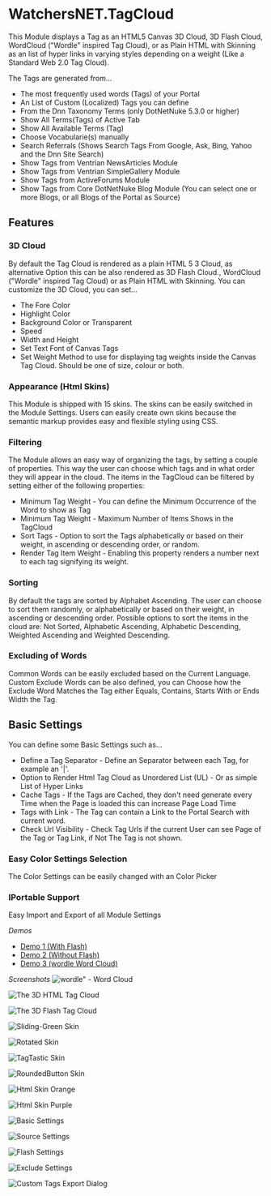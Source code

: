 # WatchersNET.TagCloud
This Module displays a Tag as an HTML5 Canvas 3D Cloud, 3D Flash Cloud, WordCloud ("Wordle" inspired Tag Cloud), or as Plain HTML with Skinning as an list of hyper links in varying styles depending on a weight (Like a Standard Web 2.0 Tag Cloud). 

The Tags are generated from...
* The most frequently used words (Tags) of your Portal
* An List of Custom (Localized) Tags you can define
* From the Dnn Taxonomy Terms (only DotNetNuke 5.3.0 or higher)
* Show All Terms(Tags) of Active Tab
* Show All Available Terms (Tag)
* Choose Vocabularie(s) manually
* Search Referrals (Shows Search Tags From Google, Ask, Bing, Yahoo and the Dnn Site Search)
* Show Tags from Ventrian NewsArticles Module
* Show Tags from Ventrian SimpleGallery Module
* Show Tags from ActiveForums Module
* Show Tags from Core DotNetNuke Blog Module (You can select one or more Blogs, or all Blogs of the Portal as Source)

## Features
### 3D Cloud
By default the Tag Cloud is rendered as a plain HTML 5 3 Cloud, as alternative Option this can be also rendered as 3D Flash Cloud., WordCloud ("Wordle" inspired Tag Cloud) or as Plain HTML with Skinning. You can customize the 3D Cloud, you can set... 
* The Fore Color 
* Highlight Color 
* Background Color or Transparent
* Speed 
* Width and Height
* Set Text Font of Canvas Tags
* Set Weight Method to use for displaying tag weights inside the Canvas Tag Cloud. Should be one of size, colour or both.


### Appearance (Html Skins)
This Module is shipped with 15 skins. The skins can be easily switched in the Module Settings. Users can easily create own skins because the semantic markup provides easy and flexible styling using CSS.


### Filtering
The Module allows an easy way of organizing the tags, by setting a couple of properties. This way the user can choose which tags and in what order they will appear in the cloud. The items in the TagCloud can be filtered by setting either of the following properties: 
* Minimum Tag Weight - You can define the Minimum Occurrence of the Word to show as Tag
* Minimum Tag Weight - Maximum Number of Items Shows in the TagCloud
* Sort Tags - Option to sort the Tags alphabetically or based on their weight, in ascending or descending order, or random.
* Render Tag Item Weight - Enabling this property renders a number next to each tag signifying its weight.


### Sorting
By default the tags are sorted by Alphabet Ascending. The user can choose to sort them randomly, or alphabetically or based on their weight, in ascending or descending order.  Possible options to sort the items in the cloud are: Not Sorted, Alphabetic Ascending, Alphabetic Descending, Weighted Ascending and Weighted Descending. 


### Excluding of Words
Common Words can be easily excluded based on the Current Language. Custom Exclude Words can be also defined, you can Choose how the Exclude Word Matches the Tag either Equals, Contains, Starts With or Ends Width the Tag.

## Basic Settings
You can define some Basic Settings such as...
* Define a Tag Separator - Define an Separator between each Tag, for example an '|'.
* Option to Render Html Tag Cloud as Unordered List (UL) - Or as simple List of Hyper Links
* Cache Tags - If the Tags are Cached, they don't need generate every Time when the Page is loaded this can increase Page Load Time
* Tags with Link - The Tag can contain a Link to the Portal Search with current word.
* Check Url Visibility - Check Tag Urls if the current User can see Page of the Tag or Tag Link, if Not The Tag is not shown.

### Easy Color Settings Selection
The Color Settings can be easily changed with an Color Picker

### IPortable Support 
Easy Import and Export of all Module Settings

*Demos*
* [Demo 1 (With Flash)](http://www.watchersnet.de/DotNetNuke/Module/TagCloud.aspx?Module1014_SelectById=1016)
* [Demo 2 (Without Flash)](http://www.watchersnet.de/DotNetNuke/Module/TagCloud.aspx?Module1014_SelectById=1017)
* [Demo 3 (wordle Word Cloud)](http://www.watchersnet.de/DotNetNuke/Module/TagCloud.aspx?Module1014_SelectById=1074)

*Screenshots*
![wordle" - Word Cloud](http://www.watchersnet.de/Portals/0/screenshots/dnn/dnnTagCloudWordle.png)

![The 3D HTML Tag Cloud](http://www.watchersnet.de/Portals/0/screenshots/dnn/TagCloudCanvas.jpg)

![The 3D Flash Tag Cloud](http://www.watchersnet.de/Portals/0/screenshots/dnn/TagCloud3DCloud.jpg)

![Sliding-Green Skin](http://www.watchersnet.de/Portals/0/screenshots/dnn/Sliding-Green.png)

![Rotated Skin](http://www.watchersnet.de/Portals/0/screenshots/dnn/TagCloudSkinRotated.jpg)

![TagTastic Skin](http://www.watchersnet.de/Portals/0/screenshots/dnn/TagCloud-TagTastic-Skin.jpg)

![RoundedButton Skin](http://www.watchersnet.de/Portals/0/screenshots/dnn/TagCloud-RoundedButton-Skin.jpg)

![Html Skin Orange](http://www.watchersnet.de/Portals/0/screenshots/dnn/TagCloudSkinOrange.jpg)

![Html Skin Purple](http://www.watchersnet.de/Portals/0/screenshots/dnn/TagCloudSkinPurple.jpg)

![Basic Settings](http://www.watchersnet.de/Portals/0/screenshots/dnn/TagCloudBasicSettings.jpg)

![Source Settings](http://www.watchersnet.de/Portals/0/screenshots/dnn/TagCloudSourceSettings.jpg)

![Flash Settings](http://www.watchersnet.de/Portals/0/screenshots/dnn/TagCloudFlashSettings.jpg)

![Exclude Settings](http://www.watchersnet.de/Portals/0/screenshots/dnn/TagCloudExludes.jpg)

![Custom Tags Export Dialog](http://www.watchersnet.de/Portals/0/screenshots/dnn/TagCloudExportDialog.jpg)
